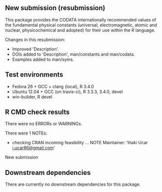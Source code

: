 ## New submission (resubmission)

This package provides the CODATA internationally recommended values of the fundamental physical constants (universal, electromagnetic, atomic and nuclear, physicochemical and adopted) for their use within the R language.

Changes in this resubmission:

* Improved 'Description'.
* DOIs added to 'Description', man/constants and man/codata.
* Examples added to man/syms.

## Test environments

* Fedora 26 + GCC + clang (local), R 3.4.0
* Ubuntu 12.04 + GCC (on travis-ci), R 3.3.3, 3.4.0, devel
* win-builder, R devel

## R CMD check results

There were no ERRORs or WARNINGs.

There were 1 NOTEs:

* checking CRAN incoming feasibility ... NOTE
Maintainer: ‘Iñaki Ucar <i.ucar86@gmail.com>’

New submission

## Downstream dependencies

There are currently no downstream dependencies for this package.
